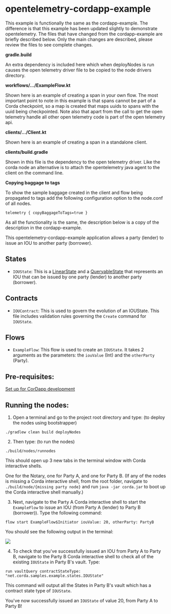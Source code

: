 # opentelemetry-cordapp-example 

This example is functionally the same as the cordapp-example. The difference is that this example has been updated slightly to demonstrate opentelemetry.
The files that have changed from the cordapp-example are briefly described below. Only the main changes are described, please review the files to see complete changes.

**gradle.build**  

An extra dependency is included here which when deployNodes is run causes the open telemetry driver file to be copied to the node drivers directory.

**workflows/.../ExampleFlow.kt**

Shown here is an example of creating a span in your own flow. The most important point to note in this example is that spans
cannot be part of a Corda checkpoint, so a map is created that maps uuids to spans with the uuid being checkpointed. Note also that
apart from the call to get the open telemetry handle all other open telemetry code is part of the open telemetry api.

**clients/.../Client.kt**

Shown here is an example of creating a span in a standalone client.

**clients/build.gradle**

Shown in this file is the dependency to the open telemetry driver. Like the corda node an alternative is to attach the opentelemetry
java agent to the client on the command line.

**Copying baggage to tags**

To show the sample baggage created in the client and flow being propagated to tags add the following configuration option to
the node.conf of all nodes.

`
telemetry {
    copyBaggageToTags=true
}
`


As all the functionality is the same, the description below is a copy of the description in the cordapp-example.

This opentelemetry-cordapp-example application allows a party (lender) to issue an IOU to another party (borrower).


## States

* `IOUState`: This is a [LinearState](https://docs.r3.com/en/platform/corda/4.12/community/api-states.html#linearstate) and a [QueryableState](https://docs.r3.com/en/platform/corda/4.12/community/api-states.html#the-queryablestate-and-schedulablestate-interfaces) that represents an IOU that can be issued by one party (lender) to another party (borrower).

## Contracts

* `IOUContract`: This is used to govern the evolution of an IOUState. This file includes validation rules governing the `Create` command for `IOUState`.

## Flows

* `ExampleFlow`: This flow is used to create an `IOUState`. It takes 2 arguments as the parameters: the `iouValue` (Int) and the `otherParty` (Party).

## Pre-requisites:
[Set up for CorDapp development](https://docs.r3.com/en/platform/corda/4.12/community/getting-set-up.html)

## Running the nodes:
1. Open a terminal and go to the project root directory and type: (to deploy the nodes using bootstrapper)
```
./gradlew clean build deployNodes
```
2. Then type: (to run the nodes)
```
./build/nodes/runnodes
```
This should open up 3 new tabs in the terminal window with Corda interactive shells. 

One for the Notary, one for Party A, and one for Party B.
(If any of the nodes is missing a Corda interactive shell, from the root folder, navigate to ```./build/node/{missing party node}``` and run ```java -jar corda.jar``` to boot up the Corda interactive shell manually.)

3. Next, navigate to the Party A Corda interactive shell to start the `ExampleFlow` to issue an IOU (from Party A (lender) to Party B (borrower)). Type the following command:
```
flow start ExampleFlow$Initiator iouValue: 20, otherParty: PartyB
```
You should see the following output in the terminal:

![](flow_completed.png)

4. To check that you've successfully issued an IOU from Party A to Party B, navigate to the Party B Corda interactive shell to check all of the existing `IOUState` in Party B's vault. Type:
```
run vaultQuery contractStateType: "net.corda.samples.example.states.IOUState"
```
This command will output all the States in Party B's vault which has a contract state type of `IOUState`.

You've now successfully issued an `IOUState` of value 20, from Party A to Party B!


